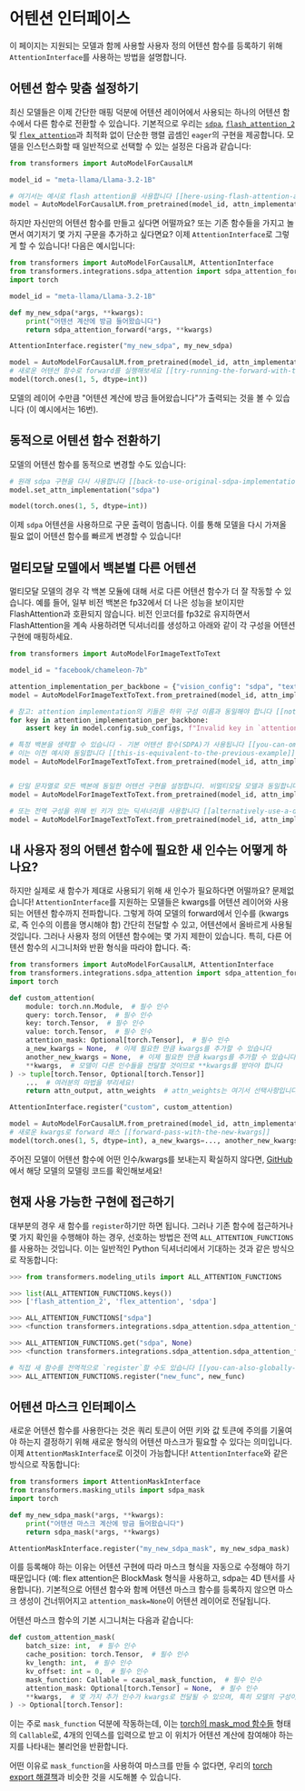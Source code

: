 <!--Copyright 2025 The HuggingFace Team. All rights reserved.

Licensed under the Apache License, Version 2.0 (the "License"); you may not use this file except in compliance with
the License. You may obtain a copy of the License at

http://www.apache.org/licenses/LICENSE-2.0

Unless required by applicable law or agreed to in writing, software distributed under the License is distributed on
an "AS IS" BASIS, WITHOUT WARRANTIES OR CONDITIONS OF ANY KIND, either express or implied. See the License for the

⚠️ Note that this file is in Markdown but contain specific syntax for our doc-builder (similar to MDX) that may not be
rendered properly in your Markdown viewer.

-->

# 어텐션 인터페이스

이 페이지는 지원되는 모델과 함께 사용할 사용자 정의 어텐션 함수를 등록하기 위해 `AttentionInterface`를 사용하는 방법을 설명합니다.

## 어텐션 함수 맞춤 설정하기

최신 모델들은 이제 간단한 매핑 덕분에 어텐션 레이어에서 사용되는 하나의 어텐션 함수에서 다른 함수로 전환할 수 있습니다.
기본적으로 우리는 [`sdpa`](https://pytorch.org/docs/stable/generated/torch.nn.functional.scaled_dot_product_attention.html), 
[`flash_attention_2`](https://github.com/Dao-AILab/flash-attention) 및 [`flex_attention`](https://pytorch.org/docs/stable/nn.attention.flex_attention.html#module-torch.nn.attention.flex_attention)과 
최적화 없이 단순한 행렬 곱셈인 `eager`의 구현을 제공합니다.
모델을 인스턴스화할 때 일반적으로 선택할 수 있는 설정은 다음과 같습니다:

```python
from transformers import AutoModelForCausalLM

model_id = "meta-llama/Llama-3.2-1B"

# 여기서는 예시로 flash attention을 사용합니다 [[here-using-flash-attention-as-an-example]]
model = AutoModelForCausalLM.from_pretrained(model_id, attn_implementation="flash_attention_2")
```

하지만 자신만의 어텐션 함수를 만들고 싶다면 어떨까요? 또는 기존 함수들을 가지고 놀면서 여기저기 몇 가지 구문을 추가하고 싶다면요? 이제 `AttentionInterface`로 그렇게 할 수 있습니다! 다음은 예시입니다:

```python
from transformers import AutoModelForCausalLM, AttentionInterface
from transformers.integrations.sdpa_attention import sdpa_attention_forward
import torch

model_id = "meta-llama/Llama-3.2-1B"

def my_new_sdpa(*args, **kwargs):
    print("어텐션 계산에 방금 들어왔습니다")
    return sdpa_attention_forward(*args, **kwargs)

AttentionInterface.register("my_new_sdpa", my_new_sdpa)

model = AutoModelForCausalLM.from_pretrained(model_id, attn_implementation="my_new_sdpa")
# 새로운 어텐션 함수로 forward를 실행해보세요 [[try-running-the-forward-with-the-new-attention-function]]
model(torch.ones(1, 5, dtype=int))
```

모델의 레이어 수만큼 "어텐션 계산에 방금 들어왔습니다"가 출력되는 것을 볼 수 있습니다 (이 예시에서는 16번).

## 동적으로 어텐션 함수 전환하기

모델의 어텐션 함수를 동적으로 변경할 수도 있습니다:

```python
# 원래 sdpa 구현을 다시 사용합니다 [[back-to-use-original-sdpa-implementation]]
model.set_attn_implementation("sdpa")

model(torch.ones(1, 5, dtype=int))
```

이제 `sdpa` 어텐션을 사용하므로 구문 출력이 멈춥니다.
이를 통해 모델을 다시 가져올 필요 없이 어텐션 함수를 빠르게 변경할 수 있습니다!

## 멀티모달 모델에서 백본별 다른 어텐션

멀티모달 모델의 경우 각 백본 모듈에 대해 서로 다른 어텐션 함수가 더 잘 작동할 수 있습니다. 예를 들어, 일부 비전 백본은 fp32에서 더 나은 성능을 보이지만 FlashAttention과 호환되지 않습니다. 비전 인코더를 fp32로 유지하면서 FlashAttention을 계속 사용하려면 딕셔너리를 생성하고 아래와 같이 각 구성을 어텐션 구현에 매핑하세요.

```python
from transformers import AutoModelForImageTextToText

model_id = "facebook/chameleon-7b"

attention_implementation_per_backbone = {"vision_config": "sdpa", "text_config": "flash_attention_2"}
model = AutoModelForImageTextToText.from_pretrained(model_id, attn_implementation=attention_implementation_per_backbone)

# 참고: attention implementation의 키들은 하위 구성 이름과 동일해야 합니다 [[note-keys-in-the-attention-implementation-have-to-be-the-same-as-the-subconfig-names]]
for key in attention_implementation_per_backbone:
    assert key in model.config.sub_configs, f"Invalid key in `attention_implementation`"

# 특정 백본을 생략할 수 있습니다 - 기본 어텐션 함수(SDPA)가 사용됩니다 [[you-can-omit-certain-backbones-the-default-attention-function-sdpa-will-be-used]]
# 이는 이전 예시와 동일합니다 [[this-is-equivalent-to-the-previous-example]]
model = AutoModelForImageTextToText.from_pretrained(model_id, attn_implementation={"text_config": "flash_attention_2"})


# 단일 문자열로 모든 백본에 동일한 어텐션 구현을 설정합니다. 비멀티모달 모델과 동일합니다 [[set-the-same-attention-implementation-for-all-backbones-with-single-string-same-as-in-nonmultimodal-models]]
model = AutoModelForImageTextToText.from_pretrained(model_id, attn_implementation="eager")

# 또는 전역 구성을 위해 빈 키가 있는 딕셔너리를 사용합니다 [[alternatively-use-a-dict-with-an-empty-key-for-global-configuration]]
model = AutoModelForImageTextToText.from_pretrained(model_id, attn_implementation={"": "eager"})
```

## 내 사용자 정의 어텐션 함수에 필요한 새 인수는 어떻게 하나요?

하지만 실제로 새 함수가 제대로 사용되기 위해 새 인수가 필요하다면 어떨까요? 문제없습니다! `AttentionInterface`를 지원하는 모델들은 kwargs를 어텐션 레이어와 사용되는 어텐션 함수까지 전파합니다. 그렇게 하여 
모델의 forward에서 인수를 (kwargs로, 즉 인수의 이름을 명시해야 함) 간단히 전달할 수 있고, 어텐션에서 올바르게 사용될 것입니다. 그러나 사용자 정의 어텐션 함수에는 몇 가지 제한이 있습니다. 특히, 다른 어텐션 함수의 시그니처와 반환 형식을 따라야 합니다. 즉:

```python
from transformers import AutoModelForCausalLM, AttentionInterface
from transformers.integrations.sdpa_attention import sdpa_attention_forward
import torch

def custom_attention(
    module: torch.nn.Module,  # 필수 인수
    query: torch.Tensor,  # 필수 인수
    key: torch.Tensor,  # 필수 인수
    value: torch.Tensor,  # 필수 인수
    attention_mask: Optional[torch.Tensor],  # 필수 인수
    a_new_kwargs = None,  # 이제 필요한 만큼 kwargs를 추가할 수 있습니다
    another_new_kwargs = None,  # 이제 필요한 만큼 kwargs를 추가할 수 있습니다
    **kwargs,  # 모델이 다른 인수들을 전달할 것이므로 **kwargs를 받아야 합니다
) -> tuple[torch.Tensor, Optional[torch.Tensor]]
    ...  # 여러분의 마법을 부리세요!
    return attn_output, attn_weights  # attn_weights는 여기서 선택사항입니다

AttentionInterface.register("custom", custom_attention)

model = AutoModelForCausalLM.from_pretrained(model_id, attn_implementation="custom")
# 새로운 kwargs로 forward 패스 [[forward-pass-with-the-new-kwargs]]
model(torch.ones(1, 5, dtype=int), a_new_kwargs=..., another_new_kwargs=...)
```

주어진 모델이 어텐션 함수에 어떤 인수/kwargs를 보내는지 확실하지 않다면, [GitHub](https://github.com/huggingface/transformers/tree/main/src/transformers/models)에서 해당 모델의 모델링 코드를 확인해보세요!

## 현재 사용 가능한 구현에 접근하기

대부분의 경우 새 함수를 `register`하기만 하면 됩니다. 그러나 기존 함수에 접근하거나 몇 가지 확인을 수행해야 하는 경우, 선호하는 방법은 전역 `ALL_ATTENTION_FUNCTIONS`를 사용하는 것입니다. 이는 일반적인 Python 딕셔너리에서 기대하는 것과 같은 방식으로 작동합니다:

```python
>>> from transformers.modeling_utils import ALL_ATTENTION_FUNCTIONS

>>> list(ALL_ATTENTION_FUNCTIONS.keys())
>>> ['flash_attention_2', 'flex_attention', 'sdpa']

>>> ALL_ATTENTION_FUNCTIONS["sdpa"]
>>> <function transformers.integrations.sdpa_attention.sdpa_attention_forward>

>>> ALL_ATTENTION_FUNCTIONS.get("sdpa", None)
>>> <function transformers.integrations.sdpa_attention.sdpa_attention_forward>

# 직접 새 함수를 전역적으로 `register`할 수도 있습니다 [[you-can-also-globally-register-a-new-function-directly-on-it]]
>>> ALL_ATTENTION_FUNCTIONS.register("new_func", new_func)
```

## 어텐션 마스크 인터페이스

새로운 어텐션 함수를 사용한다는 것은 쿼리 토큰이 어떤 키와 값 토큰에 주의를 기울여야 하는지 결정하기 위해 새로운 형식의 어텐션 마스크가 필요할 수 있다는 의미입니다. 이제 `AttentionMaskInterface`로 이것이 가능합니다! `AttentionInterface`와 같은 방식으로 작동합니다:

```python
from transformers import AttentionMaskInterface
from transformers.masking_utils import sdpa_mask
import torch

def my_new_sdpa_mask(*args, **kwargs):
    print("어텐션 마스크 계산에 방금 들어왔습니다")
    return sdpa_mask(*args, **kwargs)

AttentionMaskInterface.register("my_new_sdpa_mask", my_new_sdpa_mask)
```

이를 등록해야 하는 이유는 어텐션 구현에 따라 마스크 형식을 자동으로 수정해야 하기 때문입니다 (예: flex attention은 BlockMask 형식을 사용하고, sdpa는 4D 텐서를 사용합니다).
기본적으로 어텐션 함수와 함께 어텐션 마스크 함수를 등록하지 않으면 마스크 생성이 건너뛰어지고 
`attention_mask=None`이 어텐션 레이어로 전달됩니다.

어텐션 마스크 함수의 기본 시그니처는 다음과 같습니다:

```python
def custom_attention_mask(
    batch_size: int,  # 필수 인수
    cache_position: torch.Tensor,  # 필수 인수
    kv_length: int,  # 필수 인수
    kv_offset: int = 0,  # 필수 인수
    mask_function: Callable = causal_mask_function,  # 필수 인수
    attention_mask: Optional[torch.Tensor] = None,  # 필수 인수
    **kwargs,  # 몇 가지 추가 인수가 kwargs로 전달될 수 있으며, 특히 모델의 구성이 항상 전달됩니다
) -> Optional[torch.Tensor]:
```

이는 주로 `mask_function` 덕분에 작동하는데, 이는 [torch의 mask_mod 함수들](https://pytorch.org/blog/flexattention/) 형태의 `Callable`로, 4개의 인덱스를 입력으로 받고 이 위치가 어텐션 계산에 참여해야 하는지를 나타내는 불리언을 반환합니다.

어떤 이유로 `mask_function`을 사용하여 마스크를 만들 수 없다면, 우리의 [torch export 해결책](https://github.com/huggingface/transformers/blob/main/src/transformers/integrations/executorch.py)과 비슷한 것을 시도해볼 수 있습니다.
```